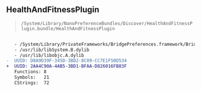## HealthAndFitnessPlugin

> `/System/Library/NanoPreferenceBundles/Discover/HealthAndFitnessPlugin.bundle/HealthAndFitnessPlugin`

```diff

   - /System/Library/PrivateFrameworks/BridgePreferences.framework/BridgePreferences
   - /usr/lib/libSystem.B.dylib
   - /usr/lib/libobjc.A.dylib
-  UUID: D8A9D39F-345D-3BD2-8C09-CC7E1F50D534
+  UUID: 2AA4C90A-4AB5-3BD1-BFAA-D826016FB83F
   Functions: 8
   Symbols:   21
   CStrings:  72

```
